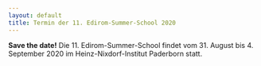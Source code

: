 ```yaml
---
layout: default 
title: Termin der 11. Edirom-Summer-School 2020
---
```


**Save the date!** Die 11. Edirom-Summer-School findet vom 31. August bis 4.
September 2020 im Heinz-Nixdorf-Institut Paderborn statt.
